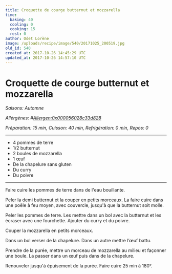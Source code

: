 ```yaml
---
title: Croquette de courge butternut et mozzarella
time:
  baking: 40
  cooling: 0
  cooking: 15
  rest: 0
author: Odet Lorène
image: /uploads/recipe/image/540/20171025_200519.jpg
old_id: 540
created_at: 2017-10-26 14:45:29 UTC
updated_at: 2017-10-26 14:57:10 UTC
---
```


# Croquette de courge butternut et mozzarella



*Saisons: Automne*

*Allèrgènes: #<Allergen:0x000056028c33d828>*

*Préparation: 15 min, Cuisson: 40 min, Refrigération: 0 min, Repos: 0*

---

- 4 pommes de terre
- 1/2 butternut
- 2 boules de mozzarella
- 1 œuf 
- De la chapelure sans gluten
- Du curry
- Du poivre

---

Faire cuire les pommes de terre dans de l'eau bouillante.

Peler la demi butternut et la couper en petits morceaux. La faire cuire dans une poêle à feu moyen, avec couvercle, jusqu'à que la butternut soit molle.

Peler les pommes de terre. Les mettre dans un bol avec la butternut et les écraser avec une fourchette. Ajouter du curry et du poivre.

Couper la mozzarella en petits morceaux. 

Dans un bol verser de la chapelure. Dans un autre mettre l’œuf battu.

Prendre de la purée, mettre un morceau de mozzarella au milieu et façonner une boule. La passer dans un œuf puis dans de la chapelure.

Renouveler jusqu'à épuisement de la purée. Faire cuire 25 min à 180°.
